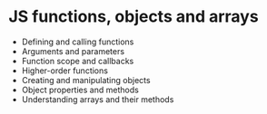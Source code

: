 # JS functions, objects and arrays

* Defining and calling functions
* Arguments and parameters
* Function scope and callbacks
* Higher-order functions
* Creating and manipulating objects
* Object properties and methods
* Understanding arrays and their methods
